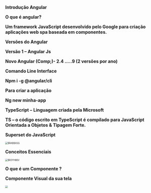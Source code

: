 **Introdução Angular**

**O que é angular?**

**Um framework JavaScript desenvolvido pelo Google para criação aplicações web spa baseada em componentes.**

**Versões do Angular**

**Versão 1 – Angular Js**

**Novo Angular (Comp;)- 2.4 .....9 (2 versões por ano)**

**Comando Line Interface**

**Npm i -g @angular/cli**

**Para criar a aplicação**

**Ng new minha-app**

**TypeScript –** **Linguagem criada pela Microsoft**

**TS – o código escrito em TypeScript é compilado para JavaScript Orientada a Objetos & Tipagem Forte.**

**Superset do JavaScript**

<img src="C:\$Recycle.Bin\S-1-5-21-1482476501-2139871995-682003330-609287\$RABBASG.PNG" alt="$RABBASG" style="zoom:50%;" />

**Conceitos Essenciais**

<img src="C:\$Recycle.Bin\S-1-5-21-1482476501-2139871995-682003330-609287\$R3YH66V.PNG" alt="$R3YH66V" style="zoom:50%;" />

**O que é um Componente ?**

**Componente Visual da sua tela**

<img src="C:\$Recycle.Bin\S-1-5-21-1482476501-2139871995-682003330-609287\$RAJJ9TI.PNG" style="zoom:50%;" />
